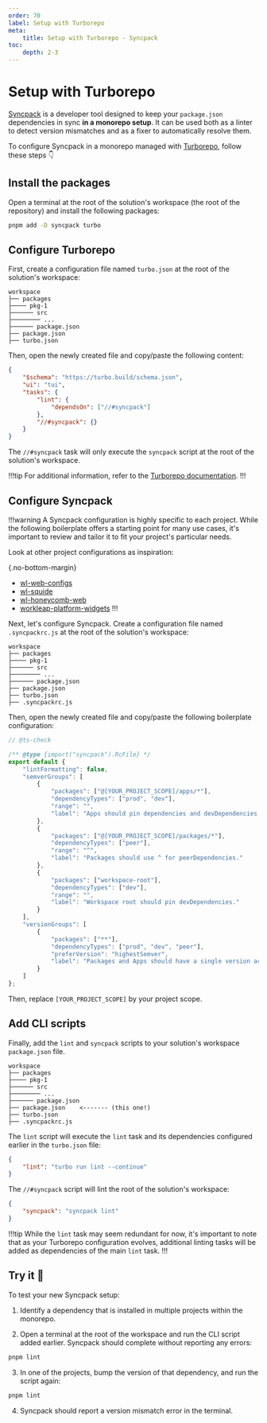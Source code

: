 ```yaml
---
order: 70
label: Setup with Turborepo
meta:
    title: Setup with Turborepo - Syncpack
toc:
    depth: 2-3
---
```


# Setup with Turborepo

[Syncpack](https://jamiemason.github.io/syncpack/) is a developer tool designed to keep your `package.json` dependencies in sync **in a monorepo setup**.  It can be used both as a linter to detect version mismatches and as a fixer to automatically resolve them.

To configure Syncpack in a monorepo managed with [Turborepo](https://turborepo.com/), follow these steps 👇

## Install the packages

Open a terminal at the root of the solution's workspace (the root of the repository) and install the following packages:

```bash
pnpm add -D syncpack turbo
```

## Configure Turborepo

First, create a configuration file named `turbo.json` at the root of the solution's workspace:

``` !#8
workspace
├── packages
├──── pkg-1
├────── src
├──────── ...
├────── package.json
├── package.json
├── turbo.json
```

Then, open the newly created file and copy/paste the following content:

```json !#5-8
{
    "$schema": "https://turbo.build/schema.json",
    "ui": "tui",
    "tasks": {
        "lint": {
            "dependsOn": ["//#syncpack"]
        },
        "//#syncpack": {}
    }
}
```

The `//#syncpack` task will only execute the `syncpack` script at the root of the solution's workspace.

!!!tip
For additional information, refer to the [Turborepo documentation](https://turborepo.com/docs).
!!!

## Configure Syncpack

!!!warning
A Syncpack configuration is highly specific to each project. While the following boilerplate offers a starting point for many use cases, it's important to review and tailor it to fit your project's particular needs.

Look at other project configurations as inspiration:

{.no-bottom-margin}
- [wl-web-configs](https://github.com/workleap/wl-web-configs/blob/main/.syncpackrc.js)
- [wl-squide](https://github.com/workleap/wl-squide/blob/main/.syncpackrc.js)
- [wl-honeycomb-web](https://github.com/workleap/wl-honeycomb-web/blob/main/.syncpackrc.js)
- [workleap-platform-widgets](https://dev.azure.com/workleap/WorkleapPlatform/_git/workleap-platform-widgets?path=/.syncpackrc.js)
!!!

Next, let's configure Syncpack. Create a configuration file named `.syncpackrc.js` at the root of the solution's workspace:

``` !#9
workspace
├── packages
├──── pkg-1
├────── src
├──────── ...
├────── package.json
├── package.json
├── turbo.json
├── .syncpackrc.js
```

Then, open the newly created file and copy/paste the following boilerplate configuration:

```js .syncpackrc.js
// @ts-check

/** @type {import("syncpack").RcFile} */
export default {
    "lintFormatting": false,
    "semverGroups": [
        {
            "packages": ["@[YOUR_PROJECT_SCOPE]/apps/*"],
            "dependencyTypes": ["prod", "dev"],
            "range": "",
            "label": "Apps should pin dependencies and devDependencies."
        },
        {
            "packages": ["@[YOUR_PROJECT_SCOPE]/packages/*"],
            "dependencyTypes": ["peer"],
            "range": "^",
            "label": "Packages should use ^ for peerDependencies."
        },
        {
            "packages": ["workspace-root"],
            "dependencyTypes": ["dev"],
            "range": "",
            "label": "Workspace root should pin devDependencies."
        }
    ],
    "versionGroups": [
        {
            "packages": ["**"],
            "dependencyTypes": ["prod", "dev", "peer"],
            "preferVersion": "highestSemver",
            "label": "Packages and Apps should have a single version across the repository."
        }
    ]
};
```

Then, replace `[YOUR_PROJECT_SCOPE]` by your project scope.

## Add CLI scripts

Finally, add the `lint` and `syncpack` scripts to your solution's workspace `package.json` file.

``` !#7
workspace
├── packages
├──── pkg-1
├────── src
├──────── ...
├────── package.json
├── package.json    <------- (this one!)
├── turbo.json
├── .syncpackrc.js
```

The `lint` script will execute the `lint` task and its dependencies configured earlier in the `turbo.json` file:

```json package.json
{
    "lint": "turbo run lint --continue"
}
```

The `//#syncpack` script will lint the root of the solution's workspace:

```json package.json
{
    "syncpack": "syncpack lint"
}
```

!!!tip
While the `lint` task may seem redundant for now, it's important to note that as your Turborepo configuration evolves, additional linting tasks will be added as dependencies of the main `lint` task.
!!!

## Try it :rocket:

To test your new Syncpack setup:

1. Identify a dependency that is installed in multiple projects within the monorepo.

2. Open a terminal at the root of the workspace and run the CLI script added earlier. Syncpack should complete without reporting any errors:

```bash
pnpm lint
```

3. In one of the projects, bump the version of that dependency, and run the script again:

```bash
pnpm lint
```

4. Syncpack should report a version mismatch error in the terminal.


